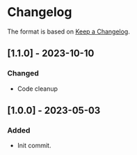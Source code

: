 ﻿# Changelog
The format is based on [Keep a Changelog](https://keepachangelog.com/en/1.0.0/).

## [1.1.0] - 2023-10-10
### Changed
- Code cleanup

## [1.0.0] - 2023-05-03
### Added
- Init commit.
